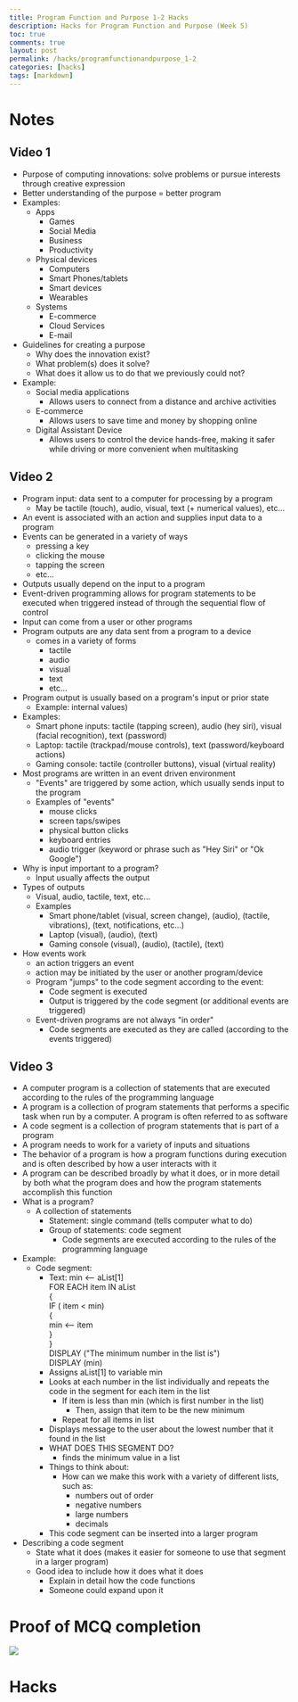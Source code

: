 ```yaml
---
title: Program Function and Purpose 1-2 Hacks
description: Hacks for Program Function and Purpose (Week 5) 
toc: true
comments: true
layout: post
permalink: /hacks/programfunctionandpurpose_1-2
categories: [hacks]
tags: [markdown]
---
```


# Notes
## Video 1

- Purpose of computing innovations: solve problems or pursue interests through creative expression
- Better understanding of the purpose = better program
- Examples:
    - Apps
        - Games
        - Social Media
        - Business
        - Productivity
    - Physical devices
        - Computers
        - Smart Phones/tablets
        - Smart devices
        - Wearables
    - Systems
        - E-commerce
        - Cloud Services
        - E-mail
- Guidelines for creating a purpose
    - Why does the innovation exist?
    - What problem(s) does it solve?
    - What does it allow us to do that we previously could not?
- Example:
    - Social media applications
        - Allows users to connect from a distance and archive activities
    - E-commerce
        - Allows users to save time and money by shopping online
    - Digital Assistant Device
        - Allows users to control the device hands-free, making it safer while driving or more convenient when multitasking

## Video 2

- Program input: data sent to a computer for processing by a program
    - May be tactile (touch), audio, visual, text (+ numerical values), etc...
- An event is associated with an action and supplies input data to a program
- Events can be generated in a variety of ways
    - pressing a key
    - clicking the mouse
    - tapping the screen
    - etc...
- Outputs usually depend on the input to a program
- Event-driven programming allows for program statements to be executed when triggered instead of through the sequential flow of control
- Input can come from a user or other programs
- Program outputs are any data sent from a program to a device
    - comes in a variety of forms
        - tactile
        - audio
        - visual
        - text
        - etc...
- Program output is usually based on a program's input or prior state
    - Example: internal values)
- Examples:
    - Smart phone inputs: tactile (tapping screen), audio (hey siri), visual (facial recognition), text (password)
    - Laptop: tactile (trackpad/mouse controls), text (password/keyboard actions)
    - Gaming console: tactile (controller buttons), visual (virtual reality)
- Most programs are written in an event driven environment
    - "Events" are triggered by some action, which usually sends input to the program
    - Examples of "events"
        - mouse clicks
        - screen taps/swipes
        - physical button clicks
        - keyboard entries
        - audio trigger (keyword or phrase such as "Hey Siri" or "Ok Google")
- Why is input important to a program?
    - Input usually affects the output
- Types of outputs
    - Visual, audio, tactile, text, etc...
    - Examples
        - Smart phone/tablet (visual, screen change), (audio), (tactile, vibrations), (text, notifications, etc...)
        - Laptop (visual), (audio), (text)
        - Gaming console (visual), (audio), (tactile), (text)
- How events work
    - an action triggers an event
    - action may be initiated by the user or another program/device
    - Program "jumps" to the code segment according to the event:
        - Code segment is executed
        - Output is triggered by the code segment (or additional events are triggered)
    - Event-driven programs are not always "in order"
        - Code segments are executed as they are called (according to the events triggered)

## Video 3

- A computer program is a collection of statements that are executed according to the rules of the programming language
- A program is a collection of program statements that performs a specific task when run by a computer. A program is often referred to as software
- A code segment is a collection of program statements that is part of a program
- A program needs to work for a variety of inputs and situations
- The behavior of a program is how a program functions during execution and is often described by how a user interacts with it
- A program can be described broadly by what it does, or in more detail by both what the program does and how the program statements accomplish this function
- What is a program?
    - A collection of statements
        - Statement: single command (tells computer what to do)
        - Group of statements: code segment
            - Code segments are executed according to the rules of the programming language
- Example:
    - Code segment:
        - Text:
        min <-- aList[1] <br>
        FOR EACH item IN aList <br>
        { <br>
            IF ( item < min) <br>
            { <br>
                min <-- item <br>
            } <br>
        } <br>
        DISPLAY ("The minimum number in the list is") <br>
        DISPLAY (min) <br>
        - Assigns aList[1] to variable min
        - Looks at each number in the list individually and repeats the code in the segment for each item in the list
            - If item is less than min (which is first number in the list)
                - Then, assign that item to be the new minimum
            - Repeat for all items in list
        - Displays message to the user about the lowest number that it found in the list
        - WHAT DOES THIS SEGMENT DO?
            - finds the minimum value in a list
        - Things to think about:
            - How can we make this work with a variety of different lists, such as:
                - numbers out of order
                - negative numbers
                - large numbers
                - decimals
        - This code segment can be inserted into a larger program
- Describing a code segment
    - State what it does (makes it easier for someone to use that segment in a larger program)
    - Good idea to include how it does what it does
        - Explain in detail how the code functions
        - Someone could expand upon it

# Proof of MCQ completion

![]({{site.baseurl}}/images/programfunctionandpurposeMCQ.jpg)

# Hacks
